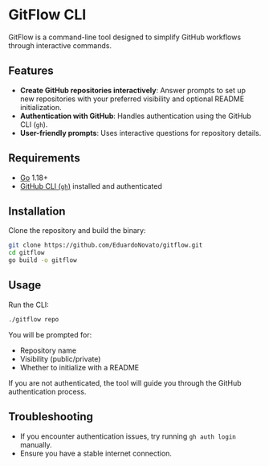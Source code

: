 # GitFlow CLI

GitFlow is a command-line tool designed to simplify GitHub workflows through interactive commands.

## Features

- **Create GitHub repositories interactively**: Answer prompts to set up new repositories with your preferred visibility and optional README initialization.
- **Authentication with GitHub**: Handles authentication using the GitHub CLI (`gh`).
- **User-friendly prompts**: Uses interactive questions for repository details.

## Requirements

- [Go](https://golang.org/) 1.18+
- [GitHub CLI (`gh`)](https://cli.github.com/) installed and authenticated

## Installation

Clone the repository and build the binary:

```sh
git clone https://github.com/EduardoNovato/gitflow.git
cd gitflow
go build -o gitflow
```

## Usage

Run the CLI:

```sh
./gitflow repo
```

You will be prompted for:
- Repository name
- Visibility (public/private)
- Whether to initialize with a README

If you are not authenticated, the tool will guide you through the GitHub authentication process.

## Troubleshooting

- If you encounter authentication issues, try running `gh auth login` manually.
- Ensure you have a stable internet connection.
